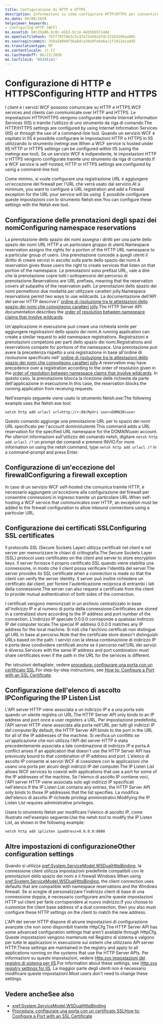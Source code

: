 ```yaml
---
title: Configurazione di HTTP e HTTPS
description: Informazioni su come configurare HTTP/HTTPS per consentire la comunicazione tra i servizi e i client WCF. Configurare una registrazione URL e un'eccezione firewall usando Netsh.exe.
ms.date: 04/08/2019
helpviewer_keywords:
- configuring HTTP [WCF]
ms.assetid: b0c29a86-bc0c-41b3-bc1e-4eb5bb5714d4
ms.openlocfilehash: fbff78ff8e2c5c4fa73a56a3fdc15163596aa985
ms.sourcegitcommit: 358a28048f36a8dca39a9fe6e6ac1f1913acadd5
ms.translationtype: MT
ms.contentlocale: it-IT
ms.lasthandoff: 06/23/2020
ms.locfileid: "85245141"
---
```

# <a name="configuring-http-and-https"></a><span data-ttu-id="7ba2f-104">Configurazione di HTTP e HTTPS</span><span class="sxs-lookup"><span data-stu-id="7ba2f-104">Configuring HTTP and HTTPS</span></span>

<span data-ttu-id="7ba2f-105">I client e i servizi WCF possono comunicare su HTTP e HTTPS.</span><span class="sxs-lookup"><span data-stu-id="7ba2f-105">WCF services and clients can communicate over HTTP and HTTPS.</span></span> <span data-ttu-id="7ba2f-106">Le impostazioni HTTP/HTTPS vengono configurate tramite Internet Information Services (IIS) o tramite l'utilizzo di uno strumento da riga di comando.</span><span class="sxs-lookup"><span data-stu-id="7ba2f-106">The HTTP/HTTPS settings are configured by using Internet Information Services (IIS) or through the use of a command-line tool.</span></span> <span data-ttu-id="7ba2f-107">Quando un servizio WCF è ospitato in IIS è possibile configurare le impostazioni HTTP o HTTPS in IIS utilizzando lo strumento inetmgr.exe.</span><span class="sxs-lookup"><span data-stu-id="7ba2f-107">When a WCF service is hosted under IIS HTTP or HTTPS settings can be configured within IIS (using the inetmgr.exe tool).</span></span> <span data-ttu-id="7ba2f-108">Se un servizio WCF è indipendente, le impostazioni HTTP o HTTPS vengono configurate tramite uno strumento da riga di comando.</span><span class="sxs-lookup"><span data-stu-id="7ba2f-108">If a WCF service is self-hosted, HTTP or HTTPS settings are configured by using a command-line tool.</span></span>

<span data-ttu-id="7ba2f-109">Come minimo, si vuole configurare una registrazione URL e aggiungere un'eccezione del firewall per l'URL che verrà usato dal servizio.</span><span class="sxs-lookup"><span data-stu-id="7ba2f-109">At a minimum, you want to configure a URL registration and add a Firewall exception for the URL your service will be using.</span></span> <span data-ttu-id="7ba2f-110">È possibile configurare queste impostazioni con lo strumento Netsh.exe.</span><span class="sxs-lookup"><span data-stu-id="7ba2f-110">You can configure these settings with the Netsh.exe tool.</span></span>

## <a name="configuring-namespace-reservations"></a><span data-ttu-id="7ba2f-111">Configurazione delle prenotazioni degli spazi dei nomi</span><span class="sxs-lookup"><span data-stu-id="7ba2f-111">Configuring namespace reservations</span></span>

<span data-ttu-id="7ba2f-112">La prenotazione dello spazio dei nomi assegna i diritti per una parte dello spazio dei nomi URL HTTP a un particolare gruppo di utenti.</span><span class="sxs-lookup"><span data-stu-id="7ba2f-112">Namespace reservation assigns the rights for a portion of the HTTP URL namespace to a particular group of users.</span></span> <span data-ttu-id="7ba2f-113">Una prenotazione concede a quegli utenti il diritto di creare servizi in ascolto sulla parte dello spazio dei nomi.</span><span class="sxs-lookup"><span data-stu-id="7ba2f-113">A reservation gives those users the right to create services that listen on that portion of the namespace.</span></span> <span data-ttu-id="7ba2f-114">Le prenotazioni sono prefissi URL, vale a dire che la prenotazione copre tutti i sottopercorsi del percorso di prenotazione.</span><span class="sxs-lookup"><span data-stu-id="7ba2f-114">Reservations are URL prefixes, meaning that the reservation covers all subpaths of the reservation path.</span></span> <span data-ttu-id="7ba2f-115">Le prenotazioni dello spazio dei nomi permettono due modalità per utilizzare caratteri jolly.</span><span class="sxs-lookup"><span data-stu-id="7ba2f-115">Namespace reservations permit two ways to use wildcards.</span></span> <span data-ttu-id="7ba2f-116">La documentazione dell'API del server HTTP descrive l' [ordine di risoluzione tra le attestazioni dello spazio dei nomi che coinvolgono caratteri jolly](/windows/desktop/Http/routing-incoming-requests).</span><span class="sxs-lookup"><span data-stu-id="7ba2f-116">The HTTP Server API documentation describes the [order of resolution between namespace claims that involve wildcards](/windows/desktop/Http/routing-incoming-requests).</span></span>

<span data-ttu-id="7ba2f-117">Un'applicazione in esecuzione può creare una richiesta simile per aggiungere registrazioni dello spazio dei nomi.</span><span class="sxs-lookup"><span data-stu-id="7ba2f-117">A running application can create a similar request to add namespace registrations.</span></span> <span data-ttu-id="7ba2f-118">Registrazioni e prenotazioni competono per parti dello spazio dei nomi.</span><span class="sxs-lookup"><span data-stu-id="7ba2f-118">Registrations and reservations compete for portions of the namespace.</span></span> <span data-ttu-id="7ba2f-119">Una prenotazione può avere la precedenza rispetto a una registrazione in base all'ordine di risoluzione specificato nell' [ordine di risoluzione tra le attestazioni dello spazio dei nomi che coinvolgono caratteri jolly](/windows/desktop/Http/routing-incoming-requests).</span><span class="sxs-lookup"><span data-stu-id="7ba2f-119">A reservation may have precedence over a registration according to the order of resolution given in the [order of resolution between namespace claims that involve wildcards](/windows/desktop/Http/routing-incoming-requests).</span></span> <span data-ttu-id="7ba2f-120">In questo caso, la prenotazione blocca la ricezione delle richieste da parte dell'applicazione in esecuzione.</span><span class="sxs-lookup"><span data-stu-id="7ba2f-120">In this case, the reservation blocks the running application from receiving requests.</span></span>

<span data-ttu-id="7ba2f-121">Nell'esempio seguente viene usato lo strumento Netsh.exe:</span><span class="sxs-lookup"><span data-stu-id="7ba2f-121">The following example uses the Netsh.exe tool:</span></span>

```console
netsh http add urlacl url=http://+:80/MyUri user=DOMAIN\user
```

<span data-ttu-id="7ba2f-122">Questo comando aggiunge una prenotazione URL per lo spazio dei nomi URL specificato per l'account dominio\utente.</span><span class="sxs-lookup"><span data-stu-id="7ba2f-122">This command adds a URL reservation for the specified URL namespace for the DOMAIN\user account.</span></span> <span data-ttu-id="7ba2f-123">Per ulteriori informazioni sull'utilizzo del comando netsh, digitare `netsh http add urlacl /?` un prompt dei comandi e premere INVIO.</span><span class="sxs-lookup"><span data-stu-id="7ba2f-123">For more information on using the netsh command, type `netsh http add urlacl /?` in a command-prompt and press Enter.</span></span>

## <a name="configuring-a-firewall-exception"></a><span data-ttu-id="7ba2f-124">Configurazione di un'eccezione del firewall</span><span class="sxs-lookup"><span data-stu-id="7ba2f-124">Configuring a firewall exception</span></span>

<span data-ttu-id="7ba2f-125">In caso di un servizio WCF self-hosted che comunica tramite HTTP, è necessario aggiungere un'eccezione alla configurazione del firewall per consentire connessioni in ingresso tramite un particolare URL.</span><span class="sxs-lookup"><span data-stu-id="7ba2f-125">When self-hosting a WCF service that communicates over HTTP, an exception must be added to the firewall configuration to allow inbound connections using a particular URL.</span></span>

## <a name="configuring-ssl-certificates"></a><span data-ttu-id="7ba2f-126">Configurazione dei certificati SSL</span><span class="sxs-lookup"><span data-stu-id="7ba2f-126">Configuring SSL certificates</span></span>

<span data-ttu-id="7ba2f-127">Il protocollo SSL (Secure Sockets Layer) utilizza certificati nel client e nel server per memorizzare le chiavi di crittografia.</span><span class="sxs-lookup"><span data-stu-id="7ba2f-127">The Secure Sockets Layer (SSL) protocol uses certificates on the client and server to store encryption keys.</span></span> <span data-ttu-id="7ba2f-128">Il server fornisce il proprio certificato SSL quando viene stabilita una connessione, in modo che il client possa verificare l'identità del server.</span><span class="sxs-lookup"><span data-stu-id="7ba2f-128">The server provides its SSL certificate when a connection is made so that the client can verify the server identity.</span></span> <span data-ttu-id="7ba2f-129">Il server può inoltre richiedere un certificato dal client, per fornire l'autenticazione reciproca di entrambi i lati della connessione.</span><span class="sxs-lookup"><span data-stu-id="7ba2f-129">The server can also request a certificate from the client to provide mutual authentication of both sides of the connection.</span></span>

<span data-ttu-id="7ba2f-130">I certificati vengono memorizzati in un archivio centralizzato in base all'indirizzo IP e al numero di porta della connessione.</span><span class="sxs-lookup"><span data-stu-id="7ba2f-130">Certificates are stored in a centralized store according to the IP address and port number of the connection.</span></span> <span data-ttu-id="7ba2f-131">L'indirizzo IP speciale 0.0.0.0 corrisponde a qualsiasi indirizzo IP del computer locale.</span><span class="sxs-lookup"><span data-stu-id="7ba2f-131">The special IP address 0.0.0.0 matches any IP address for the local machine.</span></span> <span data-ttu-id="7ba2f-132">Si noti che l'archivio certificati non distingue gli URL in base al percorso.</span><span class="sxs-lookup"><span data-stu-id="7ba2f-132">Note that the certificate store doesn't distinguish URLs based on the path.</span></span> <span data-ttu-id="7ba2f-133">I servizi con la stessa combinazione di indirizzo IP e porta deve condividere certificati anche se il percorso nell'URL dei servizi è diverso.</span><span class="sxs-lookup"><span data-stu-id="7ba2f-133">Services with the same IP address and port combination must share certificates even if the path in the URL for the services is different.</span></span>

<span data-ttu-id="7ba2f-134">Per istruzioni dettagliate, vedere [procedura: configurare una porta con un certificato SSL](how-to-configure-a-port-with-an-ssl-certificate.md).</span><span class="sxs-lookup"><span data-stu-id="7ba2f-134">For step-by-step instructions, see [How to: Configure a Port with an SSL Certificate](how-to-configure-a-port-with-an-ssl-certificate.md).</span></span>

## <a name="configuring-the-ip-listen-list"></a><span data-ttu-id="7ba2f-135">Configurazione dell'elenco di ascolto IP</span><span class="sxs-lookup"><span data-stu-id="7ba2f-135">Configuring the IP Listen List</span></span>

<span data-ttu-id="7ba2f-136">L'API server HTTP viene associata a un indirizzo IP e a una porta solo quando un utente registra un URL.</span><span class="sxs-lookup"><span data-stu-id="7ba2f-136">The HTTP Server API only binds to an IP address and port once a user registers a URL.</span></span> <span data-ttu-id="7ba2f-137">Per impostazione predefinita, l'API server HTTP viene associata alla porta nell'URL per tutti gli indirizzi IP del computer.</span><span class="sxs-lookup"><span data-stu-id="7ba2f-137">By default, the HTTP Server API binds to the port in the URL for all of the IP addresses of the machine.</span></span> <span data-ttu-id="7ba2f-138">Si verifica un conflitto se un'applicazione che non utilizza l'API del server HTTP è stata precedentemente associata a tale combinazione di indirizzo IP e porta.</span><span class="sxs-lookup"><span data-stu-id="7ba2f-138">A conflict arises if an application that doesn't use the HTTP Server API has previously bound to that combination of IP address and port.</span></span> <span data-ttu-id="7ba2f-139">L'elenco di ascolto IP consente ai servizi WCF di coesistere con le applicazioni che usano una porta per alcuni degli indirizzi IP del computer.</span><span class="sxs-lookup"><span data-stu-id="7ba2f-139">The IP Listen List allows WCF services to coexist with applications that use a port for some of the IP addresses of the machine.</span></span> <span data-ttu-id="7ba2f-140">Se l'elenco di ascolto IP contiene voci, l'API server HTTP viene associata solo agli indirizzi IP specificati nell'elenco.</span><span class="sxs-lookup"><span data-stu-id="7ba2f-140">If the IP Listen List contains any entries, the HTTP Server API only binds to those IP addresses that the list specifies.</span></span> <span data-ttu-id="7ba2f-141">La modifica dell'elenco di ascolto IP richiede privilegi amministrativi.</span><span class="sxs-lookup"><span data-stu-id="7ba2f-141">Modifying the IP Listen List requires administrative privileges.</span></span>

<span data-ttu-id="7ba2f-142">Usare lo strumento Netsh per modificare l'elenco di ascolto IP, come illustrato nell'esempio seguente:</span><span class="sxs-lookup"><span data-stu-id="7ba2f-142">Use the netsh tool to modify the IP Listen List, as shown in the following example:</span></span>

```console
netsh http add iplisten ipaddress=0.0.0.0:8000
```

## <a name="other-configuration-settings"></a><span data-ttu-id="7ba2f-143">Altre impostazioni di configurazione</span><span class="sxs-lookup"><span data-stu-id="7ba2f-143">Other configuration settings</span></span>

<span data-ttu-id="7ba2f-144">Quando si utilizza <xref:System.ServiceModel.WSDualHttpBinding>, la connessione client utilizza impostazioni predefinite compatibili con le prenotazioni dello spazio dei nomi e il firewall Windows.</span><span class="sxs-lookup"><span data-stu-id="7ba2f-144">When using <xref:System.ServiceModel.WSDualHttpBinding>, the client connection uses defaults that are compatible with namespace reservations and the Windows firewall.</span></span> <span data-ttu-id="7ba2f-145">Se si sceglie di personalizzare l'indirizzo client di base di una connessione doppia, è necessario configurare anche queste impostazioni HTTP sul client per farle corrispondere al nuovo indirizzo.</span><span class="sxs-lookup"><span data-stu-id="7ba2f-145">If you choose to customize the client base address of a dual connection, then you also must configure these HTTP settings on the client to match the new address.</span></span>

<span data-ttu-id="7ba2f-146">L'API del server HTTP dispone di alcune impostazioni di configurazione avanzate che non sono disponibili tramite HttpCfg.</span><span class="sxs-lookup"><span data-stu-id="7ba2f-146">The HTTP Server API has some advanced configuration settings that aren't available through HttpCfg.</span></span> <span data-ttu-id="7ba2f-147">Queste impostazioni vengono mantenute nel Registro di sistema e valgono per tutte le applicazioni in esecuzione sui sistemi che utilizzano API server HTTP.</span><span class="sxs-lookup"><span data-stu-id="7ba2f-147">These settings are maintained in the registry and apply to all applications running on the systems that use the HTTP Server APIs.</span></span> <span data-ttu-id="7ba2f-148">Per informazioni su queste impostazioni, vedere [Http.sys impostazioni del registro di sistema per IIS](https://support.microsoft.com/help/820129/http-sys-registry-settings-for-windows).</span><span class="sxs-lookup"><span data-stu-id="7ba2f-148">For information about these settings, see [Http.sys registry settings for IIS](https://support.microsoft.com/help/820129/http-sys-registry-settings-for-windows).</span></span> <span data-ttu-id="7ba2f-149">La maggior parte degli utenti non è necessario modificare queste impostazioni.</span><span class="sxs-lookup"><span data-stu-id="7ba2f-149">Most users don't need to change these settings.</span></span>

## <a name="see-also"></a><span data-ttu-id="7ba2f-150">Vedere anche</span><span class="sxs-lookup"><span data-stu-id="7ba2f-150">See also</span></span>

- <xref:System.ServiceModel.WSDualHttpBinding>
- [<span data-ttu-id="7ba2f-151">Procedura: configurare una porta con un certificato SSL</span><span class="sxs-lookup"><span data-stu-id="7ba2f-151">How to: Configure a Port with an SSL Certificate</span></span>](how-to-configure-a-port-with-an-ssl-certificate.md)
